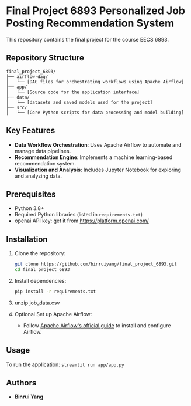 # Final Project 6893 Personalized Job Posting Recommendation System

This repository contains the final project for the course EECS 6893. 

## Repository Structure

```
final_project_6893/
├── airflow-dag/
│   └── [DAG files for orchestrating workflows using Apache Airflow]
├── app/
│   └── [Source code for the application interface]
├── data/
│   └── [datasets and saved models used for the project]
├── src/
│   └── [Core Python scripts for data processing and model building]
```

## Key Features

- **Data Workflow Orchestration**: Uses Apache Airflow to automate and manage data pipelines.
- **Recommendation Engine**: Implements a machine learning-based recommendation system.
- **Visualization and Analysis**: Includes Jupyter Notebook for exploring and analyzing data.

## Prerequisites

- Python 3.8+
- Required Python libraries (listed in `requirements.txt`)
- openai API key: get it from https://platform.openai.com/
  
## Installation

1. Clone the repository:
   ```bash
   git clone https://github.com/binruiyang/final_project_6893.git
   cd final_project_6893
   ```

2. Install dependencies:
   ```bash
   pip install -r requirements.txt
   ```

3. unzip job_data.csv

4. Optional Set up Apache Airflow:
   - Follow [Apache Airflow's official guide](https://airflow.apache.org/docs/apache-airflow/stable/start.html) to install and configure Airflow.

## Usage

To run the application: 
```streamlit run app/app.py```



## Authors

- **Binrui Yang**  

